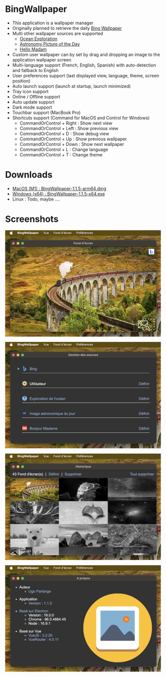 # BingWallpaper

* This application is a wallpaper manager
* Originally planned to retrieve the daily [Bing Wallpaper](https://www.bing.com/)
* Multi other wallpaper sources are supported
    * [Ocean Exploration](https://oceanexplorer.noaa.gov/multimedia/daily-image/)
    * [Astronomy Picture of the Day](https://apod.nasa.gov/apod/)
    * [Hello  Madam](https://www.bonjourmadame.fr/)
* Custom user wallpaper can by set by drag and dropping an image to the application wallpaper screen
* Multi-language support (French, English, Spanish) with auto-detection and fallback to English 
* User preferences support (last displayed view, language, theme, screen position)
* Auto launch support (launch at startup, launch minimized)
* Tray icon support
* Online / Offline support
* Auto update support
* Dark mode support
* Touchbar support (MacBook Pro)
* Shortcuts support (Command for MacOS and Control for Windows)
    * CommandOrControl + Right : Show next view
    * CommandOrControl + Left : Show previous view
    * CommandOrControl + D : Show debug view
    * CommandOrControl + Up : Show previous wallpaper
    * CommandOrControl + Down : Show next wallpaper
    * CommandOrControl + L : Change language
    * CommandOrControl + T : Change theme

# Downloads

* [MacOS (M1) : BingWallpaper-1.1.5-arm64.dmg](https://github.com/uparlange/bing-wallpaper/releases/download/v1.1.5/BingWallpaper-1.1.5-arm64.dmg)
* [Windows (x64) : BingWallpaper-1.1.5-x64.exe](https://github.com/uparlange/bing-wallpaper/releases/download/v1.1.5/BingWallpaper-1.1.5-x64.exe)
* Linux : Todo, maybe ....

# Screenshots

![Wallpaper screenshot](https://github.com/uparlange/bing-wallpaper/blob/master/resources/screenshots/wallpaper-screen.png?raw=true)

![Sources screenshot](https://github.com/uparlange/bing-wallpaper/blob/master/resources/screenshots/sources-screen.png?raw=true)

![History screenshot](https://github.com/uparlange/bing-wallpaper/blob/master/resources/screenshots/history-screen.png?raw=true)

![About screenshot](https://github.com/uparlange/bing-wallpaper/blob/master/resources/screenshots/about-screen.png?raw=true)